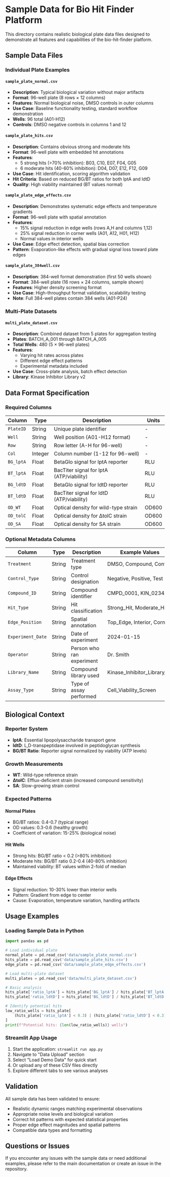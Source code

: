 # Sample Data for Bio Hit Finder Platform

This directory contains realistic biological plate data files designed to demonstrate all features and capabilities of the bio-hit-finder platform.

## Sample Data Files

### Individual Plate Examples

#### `sample_plate_normal.csv`
- **Description**: Typical biological variation without major artifacts
- **Format**: 96-well plate (8 rows × 12 columns)
- **Features**: Normal biological noise, DMSO controls in outer columns
- **Use Case**: Baseline functionality testing, standard workflow demonstration
- **Wells**: 96 total (A01-H12)
- **Controls**: DMSO negative controls in columns 1 and 12

#### `sample_plate_hits.csv`
- **Description**: Contains obvious strong and moderate hits
- **Format**: 96-well plate with embedded hit annotations
- **Features**: 
  - 5 strong hits (>70% inhibition): B03, C10, E07, F04, G05
  - 6 moderate hits (40-60% inhibition): D04, D07, E12, F12, G09
- **Use Case**: Hit identification, scoring algorithm validation
- **Hit Criteria**: Based on reduced BG/BT ratios for both lptA and ldtD
- **Quality**: High viability maintained (BT values normal)

#### `sample_plate_edge_effects.csv`
- **Description**: Demonstrates systematic edge effects and temperature gradients
- **Format**: 96-well plate with spatial annotation
- **Features**:
  - 15% signal reduction in edge wells (rows A,H and columns 1,12)
  - 25% signal reduction in corner wells (A01, A12, H01, H12)
  - Normal values in interior wells
- **Use Case**: Edge effect detection, spatial bias correction
- **Pattern**: Evaporation-like effects with gradual signal loss toward plate edges

#### `sample_plate_384well.csv`
- **Description**: 384-well format demonstration (first 50 wells shown)
- **Format**: 384-well plate (16 rows × 24 columns, sample shown)
- **Features**: Higher density screening format
- **Use Case**: High-throughput format validation, scalability testing
- **Note**: Full 384-well plates contain 384 wells (A01-P24)

### Multi-Plate Datasets

#### `multi_plate_dataset.csv`
- **Description**: Combined dataset from 5 plates for aggregation testing
- **Plates**: BATCH_A_001 through BATCH_A_005
- **Total Wells**: 480 (5 × 96-well plates)
- **Features**:
  - Varying hit rates across plates
  - Different edge effect patterns
  - Experimental metadata included
- **Use Case**: Cross-plate analysis, batch effect detection
- **Library**: Kinase Inhibitor Library v2

## Data Format Specification

### Required Columns

| Column | Type | Description | Units |
|--------|------|-------------|-------|
| `PlateID` | String | Unique plate identifier | - |
| `Well` | String | Well position (A01-H12 format) | - |
| `Row` | String | Row letter (A-H for 96-well) | - |
| `Col` | Integer | Column number (1-12 for 96-well) | - |
| `BG_lptA` | Float | BetaGlo signal for lptA reporter | RLU |
| `BT_lptA` | Float | BacTiter signal for lptA (ATP/viability) | RLU |
| `BG_ldtD` | Float | BetaGlo signal for ldtD reporter | RLU |
| `BT_ldtD` | Float | BacTiter signal for ldtD (ATP/viability) | RLU |
| `OD_WT` | Float | Optical density for wild-type strain | OD600 |
| `OD_tolC` | Float | Optical density for ΔtolC strain | OD600 |
| `OD_SA` | Float | Optical density for SA strain | OD600 |

### Optional Metadata Columns

| Column | Type | Description | Example Values |
|--------|------|-------------|---------------|
| `Treatment` | String | Treatment type | DMSO, Compound, Control |
| `Control_Type` | String | Control designation | Negative, Positive, Test |
| `Compound_ID` | String | Compound identifier | CMPD_0001, KIN_0234 |
| `Hit_Type` | String | Hit classification | Strong_Hit, Moderate_Hit |
| `Edge_Position` | String | Spatial annotation | Top_Edge, Interior, Corner |
| `Experiment_Date` | String | Date of experiment | 2024-01-15 |
| `Operator` | String | Person who ran experiment | Dr. Smith |
| `Library_Name` | String | Compound library used | Kinase_Inhibitor_Library_v2 |
| `Assay_Type` | String | Type of assay performed | Cell_Viability_Screen |

## Biological Context

### Reporter System
- **lptA**: Essential lipopolysaccharide transport gene
- **ldtD**: L,D-transpeptidase involved in peptidoglycan synthesis
- **BG/BT Ratio**: Reporter signal normalized by viability (ATP levels)

### Growth Measurements
- **WT**: Wild-type reference strain
- **ΔtolC**: Efflux-deficient strain (increased compound sensitivity)
- **SA**: Slow-growing strain control

### Expected Patterns

#### Normal Plates
- BG/BT ratios: 0.4-0.7 (typical range)
- OD values: 0.3-0.6 (healthy growth)
- Coefficient of variation: 15-25% (biological noise)

#### Hit Wells
- Strong hits: BG/BT ratio < 0.2 (>80% inhibition)
- Moderate hits: BG/BT ratio 0.2-0.4 (40-80% inhibition)
- Maintained viability: BT values within 2-fold of median

#### Edge Effects
- Signal reduction: 10-30% lower than interior wells
- Pattern: Gradient from edge to center
- Cause: Evaporation, temperature variation, handling artifacts

## Usage Examples

### Loading Sample Data in Python

```python
import pandas as pd

# Load individual plate
normal_plate = pd.read_csv('data/sample_plate_normal.csv')
hits_plate = pd.read_csv('data/sample_plate_hits.csv')
edge_plate = pd.read_csv('data/sample_plate_edge_effects.csv')

# Load multi-plate dataset
multi_plates = pd.read_csv('data/multi_plate_dataset.csv')

# Basic analysis
hits_plate['ratio_lptA'] = hits_plate['BG_lptA'] / hits_plate['BT_lptA']
hits_plate['ratio_ldtD'] = hits_plate['BG_ldtD'] / hits_plate['BT_ldtD']

# Identify potential hits
low_ratio_wells = hits_plate[
    (hits_plate['ratio_lptA'] < 0.3) | (hits_plate['ratio_ldtD'] < 0.3)
]
print(f"Potential hits: {len(low_ratio_wells)} wells")
```

### Streamlit App Usage

1. Start the application: `streamlit run app.py`
2. Navigate to "Data Upload" section
3. Select "Load Demo Data" for quick start
4. Or upload any of these CSV files directly
5. Explore different tabs to see various analyses

## Validation

All sample data has been validated to ensure:

- Realistic dynamic ranges matching experimental observations
- Appropriate noise levels and biological variation
- Correct hit patterns with expected statistical properties
- Proper edge effect magnitudes and spatial patterns
- Compatible data types and formatting

## Questions or Issues

If you encounter any issues with the sample data or need additional examples, please refer to the main documentation or create an issue in the repository.